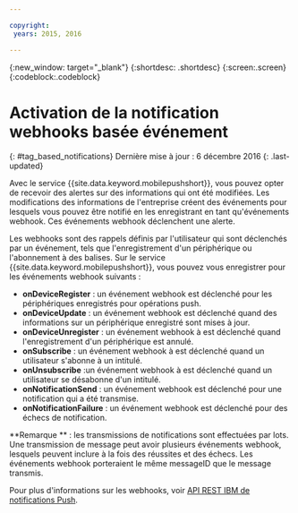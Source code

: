 ```yaml
---

copyright:
 years: 2015, 2016

---
```


{:new_window: target="_blank"}
{:shortdesc: .shortdesc}
{:screen:.screen}
{:codeblock:.codeblock}

# Activation de la notification webhooks basée événement
{: #tag_based_notifications}
Dernière mise à jour : 6 décembre 2016
{: .last-updated}


Avec le service {{site.data.keyword.mobilepushshort}}, vous pouvez opter de recevoir des alertes sur des informations qui ont été modifiées. Les modifications des informations de l'entreprise créent des événements pour lesquels vous pouvez être notifié en les enregistrant en tant qu'événements webhook. Ces événements webhook déclenchent une alerte. 

Les webhooks sont des rappels définis par l'utilisateur qui sont déclenchés par un événement, tels que l'enregistrement d'un périphérique ou l'abonnement à des balises. Sur
le service {{site.data.keyword.mobilepushshort}}, vous pouvez vous enregistrer pour les événements webhook suivants : 

- **onDeviceRegister** : un événement webhook est déclenché pour les périphériques enregistrés pour opérations push.
- **onDeviceUpdate** : un événement webhook est déclenché quand des informations sur un périphérique enregistré sont mises à jour.
- **onDeviceUnregister** : un événement webhook à est déclenché quand l'enregistrement d'un périphérique est annulé. 
- **onSubscribe** : un événement webhook à est déclenché quand un utilisateur s'abonne à un intitulé.
- **onUnsubscribe** :un événement webhook à est déclenché quand un utilisateur se désabonne d'un intitulé.
- **onNotificationSend** : un événement webhook est déclenché pour une notification qui a été transmise.
- **onNotificationFailure** : un événement webhook est déclenché pour des échecs de notification.


**Remarque ** : les transmissions de notifications sont effectuées par lots. Une transmission de message peut avoir plusieurs événements webhook, lesquels peuvent inclure à la fois des réussites et des échecs.
Les événements webhook porteraient le même messageID que le message transmis. 

Pour plus d'informations sur les webhooks, voir [API REST IBM de notifications Push](https://mobile.{DomainName}/imfpush/#/webhooks).
